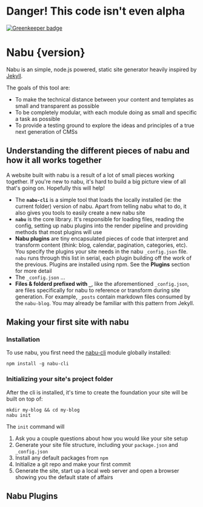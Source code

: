 # Danger! This code isn't even alpha

[![Greenkeeper badge](https://badges.greenkeeper.io/mattmcmanus/nabu.svg)](https://greenkeeper.io/)

# Nabu {version}

Nabu is an simple, node.js powered, static site generator heavily inspired by [Jekyll](http://jekyllrb.com/). 

The goals of this tool are:

* To make the technical distance between your content and templates as small and transparent as possible
* To be completely modular, with each module doing as small and specific a task as possible
* To provide a testing ground to explore the ideas and principles of a true next generation of CMSs

## Understanding the different pieces of nabu and how it all works together

A website built with nabu is a result of a lot of small pieces working together. If you're new to nabu, it's hard to build a big picture view of all that's going on. Hopefully this will help!

* The **`nabu-cli`** is a simple tool that loads the locally installed (ie: the current folder) version of nabu. Apart from telling nabu what to do, it also gives you tools to easily create a new nabu site
* **`nabu`** is the core library. It's responsible for loading files, reading the config, setting up nabu plugins into the render pipeline and providing methods that most plugins will use
* **Nabu plugins** are tiny encapsulated pieces of code that interpret and transform content (think: blog, calendar, pagination, categories, etc). You specify the plugins your site needs in the nabu `_config.json` file. `nabu` runs through this list in serial, each plugin building off the work of the previous. Plugins are installed using npm. See the **Plugins** section for more detail
* The `_config.json` ...
* **Files & folderd prefixed with `_`**, like the aforementioned `_config.json`, are files specifically for nabu to reference or transform during site generation. For example, `_posts` contain markdown files consumed by the `nabu-blog`. You may already be familiar with this pattern from Jekyll.

## Making your first site with nabu

### Installation

To use nabu, you first need the [nabu-cli](https://github.com/mattmcmanus/nabu-cli) module globally installed:

    npm install -g nabu-cli

### Initializing your site's project folder

After the cli is installed, it's time to create the foundation your site will be built on top of:

    mkdir my-blog && cd my-blog
    nabu init

The `init` command will 

1. Ask you a couple questions about how you would like your site setup
2. Generate your site file structure, including your `package.json` and `_config.json`
3. Install any default packages from `npm`
4. Initialize a git repo and make your first commit
5. Generate the site, start up a local web server and open a browser showing you the default state of affairs

## Nabu Plugins
